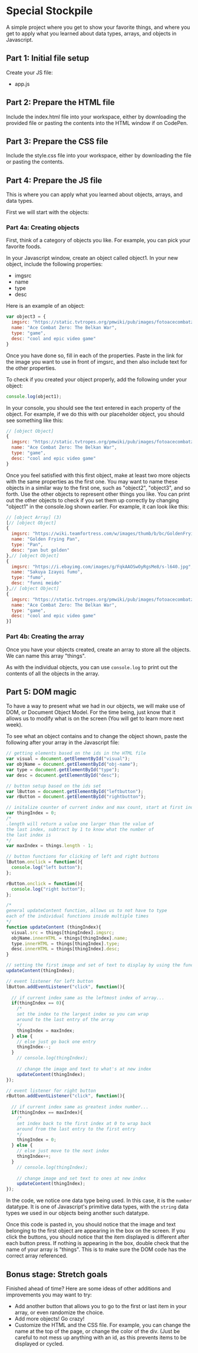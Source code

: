 # Special Stockpile

A simple project where you get to show your favorite things, and where you get to apply what you learned about data types, arrays, and objects in Javascript.

## Part 1: Initial file setup

Create your JS file:
- app.js

## Part 2: Prepare the HTML file

<!-- In your index.html file, create a div in the body that includes the following elements (header titles do not have to be identical, but this is a starting point):
- img with an id like "visual" or another similar id
- a header with "name:"
- a header or p with the id "obj-name"
- a header with "type:"
- a p with the id "desc"

Outside of the div you just made, create two buttons containing the text "left" and "right" respectively. As with some of the elements in the div, include an id for each one (i.e. "left-button" for the left one, and "right-button" for the one on the right. The buttons can either come before or after the div. -->

Include the index.html file into your workspace, either by downloading the provided file or pasting the contents into the HTML window if on CodePen.

## Part 3: Prepare the CSS file

<!-- In your style.css file, create a simple CSS selector for the div element. For now, we can just select a border style. -->

Include the style.css file into your workspace, either by downloading the file or pasting the contents.

## Part 4: Prepare the JS file

This is where you can apply what you learned about objects, arrays, and data types. 

First we will start with the objects:

### Part 4a: Creating objects

First, think of a category of objects you like. For example, you can pick your favorite foods.

In your Javascript window, create an object called object1. In your new object, include the following properties:

- imgsrc
- name
- type
- desc

Here is an example of an object:
```javascript
var object3 = {
  imgsrc: "https://static.tvtropes.org/pmwiki/pub/images/fotoacecombatzero_thebelkanwarjapons.jpg",
  name: "Ace Combat Zero: The Belkan War",
  type: "game",
  desc: "cool and epic video game"
}
```

Once you have done so, fill in each of the properties. Paste in the link for the image you want to use in front of imgsrc, and then also include text for the other properties.

To check if you created your object properly, add the following under your object:

```javascript 
console.log(object1);
```

In your console, you should see the text entered in each property of the object. For example, if we do this with our placeholder object, you should see something like this:

```javascript
// [object Object]
{
  imgsrc: "https://static.tvtropes.org/pmwiki/pub/images/fotoacecombatzero_thebelkanwarjapons.jpg",
  name: "Ace Combat Zero: The Belkan War",
  type: "game",
  desc: "cool and epic video game"
}
```


Once you feel satisfied with this first object, make at least two more objects with the same properties as the first one. You may want to name these objects in a similar way to the first one, such as "object2", "object3", and so forth. Use the other objects to represent other things you like. You can print out the other objects to check if you set them up correctly by changing "object1" in the console.log shown earlier. For example, it can look like this:

```javascript
// [object Array] (3)
[// [object Object]
{
  imgsrc: "https://wiki.teamfortress.com/w/images/thumb/b/bc/GoldenFryingPan.png/250px-GoldenFryingPan.png",
  name: "Golden Frying Pan",
  type: "Pan",
  desc: "pan but golden"
},// [object Object]
{
  imgsrc: "https://i.ebayimg.com/images/g/FqkAAOSwOyRgsMe8/s-l640.jpg",
  name: "Sakuya Izayoi fumo",
  type: "fumo",
  desc: "funni meido"
},// [object Object]
{
  imgsrc: "https://static.tvtropes.org/pmwiki/pub/images/fotoacecombatzero_thebelkanwarjapons.jpg",
  name: "Ace Combat Zero: The Belkan War",
  type: "game",
  desc: "cool and epic video game"
}]
```

### Part 4b: Creating the array

Once you have your objects created, create an array to store all the objects. We can name this array "things".

As with the individual objects, you can use `console.log` to print out the contents of all the objects in the array.

## Part 5: DOM magic

To have a way to present what we had in our objects, we will make use of DOM, or Document Object Model. For the time being, just know that it allows us to modify what is on the screen (You will get to learn more next week).

To see what an object contains and to change the object shown, paste the following after your array in the Javascript file:

```javascript
// getting elements based on the ids in the HTML file
var visual = document.getElementById("visual");
var objName = document.getElementById("obj-name");
var type = document.getElementById("type");
var desc = document.getElementById("desc");

// button setup based on the ids set
var lButton = document.getElementById("leftbutton");
var rButton = document.getElementById("rightbutton");

// initalize counter of current index and max count, start at first index
var thingIndex = 0;
/* 
.length will return a value one larger than the value of 
the last index, subtract by 1 to know what the number of 
the last index is
*/
var maxIndex = things.length - 1;

// button functions for clicking of left and right buttons
lButton.onclick = function(){
  console.log("left button");
};

rButton.onclick = function(){
  console.log("right button");
};

/* 
general updateContent function, allows us to not have to type
each of the individual functions inside multiple times 
*/
function updateContent (thingIndex){
  visual.src = things[thingIndex].imgsrc;
  objName.innerHTML = things[thingIndex].name;
  type.innerHTML = things[thingIndex].type;
  desc.innerHTML = things[thingIndex].desc;
}

// setting the first image and set of text to display by using the function just made
updateContent(thingIndex);

// event listener for left button
lButton.addEventListener("click", function(){
    
  // if current index same as the leftmost index of array...
  if(thingIndex == 0){
    /* 
    set the index to the largest index so you can wrap
    around to the last entry of the array 
    */
    thingIndex = maxIndex;
  } else {
    // else just go back one entry
    thingIndex--;
  }
    // console.log(thingIndex);
  
    // change the image and text to what's at new index
    updateContent(thingIndex);
});

// event listener for right button
rButton.addEventListener("click", function(){
  
  // if current index same as greatest index number...
  if(thingIndex == maxIndex){
    /*
    set index back to the first index at 0 to wrap back
    around from the last entry to the first entry
    */
    thingIndex = 0;
  } else {
    // else just move to the next index
    thingIndex++;
  }
    // console.log(thingIndex);
  
    // change image and set text to ones at new index
    updateContent(thingIndex);
});
```

In the code, we notice one data type being used. In this case, it is the `number` datatype. It is one of Javascript's primitive data types, with the `string` data types we used in our objects being another such datatype.

Once this code is pasted in, you should notice that the image and text belonging to the first object are appearing in the box on the screen. If you click the buttons, you should notice that the item displayed is different after each button press. If nothing is appearing in the box, double check that the name of your array is "things". This is to make sure the DOM code has the correct array referenced. 

## Bonus stage: Stretch goals

Finished ahead of time? Here are some ideas of other additions and improvements you may want to try:
- Add another button that allows you to go to the first or last item in your array, or even randomize the choice.
- Add more objects! Go crazy!
- Customize the HTML and the CSS file. For example, you can change the name at the top of the page, or change the color of the div. (Just be careful to not mess up anything with an id, as this prevents items to be displayed or cycled.
